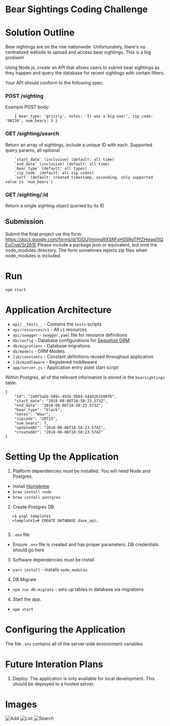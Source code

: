 # Bear Sightings Coding Challenge

# Solution Outline
Bear sightings are on the rise nationwide. Unfortunately, there's no centralized website to upload and access bear sightings. This is a big problem!

Using Node.js, create an API that allows users to submit bear sightings as they happen and query the database for recent sightings with certain filters.

Your API should conform to the following spec:

### POST /sighting ###
Example POST body:
```
    { bear_type: 'grizzly', notes: 'It was a big one!', zip_code: '90210', num_bears: 3 }
```

### GET /sighting/search ###
Return an array of sightings, include a unique ID with each.
Supported query params, all optional
```
    `start_date` (inclusive) (default: all time)
    `end_date` (inclusive) (default: all time)
    `bear_type` (default: all types)
    `zip_code` (default: all zip codes)
    `sort` (default: created timestamp, ascending. only supported value is `num_bears`)
```

### GET /sighting/:id ###
Return a single sighting object queried by its ID

## Submission ##
Submit the final project via this form: https://docs.google.com/forms/d/1OGUVmjmpRXSRFxH0SRoTPfZHwagi1lQEuCnaVSr261E
Please include a package.json or equivalent, but omit the node_modules directory. The form sometimes rejects zip files when node_modules is included.

# Run
`npm start`

# Application Architecture

- `api/__tests__` - Contains the `tests` scripts
- `api/resources/v1` - All `v1` resources
- `api/swagger` - `swagger.yaml` file for resource definitions
- `db/config` - Database configurations for [Sequelize ORM](http://docs.sequelizejs.com/)
- `db/migrations` - Database migrations
- `db/models` - ORM Models
- `lib/constants` - Constant definitions reused throughout application
- `lib/middleware` - Registered middleware
- `app/server.js` - Application entry point start script

Within Postgres, all of the relevant information is stored in the `bearsightings` table.

```
{
    "id": "2a9f5abb-509c-493b-9b84-54442b1b9bfb",
    "start_date": "2018-08-06T18:58:23.573Z",
    "end_date": "2018-08-06T18:58:23.573Z",
    "bear_type": "black",
    "notes": "Wow!",
    "zipcode": "20723",
    "num_bears": 7,
    "updatedAt": "2018-08-06T18:58:23.574Z",
    "createdAt": "2018-08-06T18:58:23.574Z"
}
```

# Setting Up the Application

 
 1. Platform dependencies must be installed. You will need Node and Postgres.
 - Install [Homebrew](https://docs.brew.sh/Installation)
 - `brew install node`
 - `brew install postgres`
 
 2. Create Postgres DB
 ```
    >$ psql template1
    >template1=# CREATE DATABASE dave_api;
    
 ```
 
 3. `.env` file
 - Ensure `.env` file is created and has proper parameters. DB credentials should go here 
 
 3. Software dependencies must be install. 
  - `yarn install` - installs `node_modules`
 
 4. DB Migrate
 - `npm run db:migrate` - sets up tables in database via migrations
 
 4. Start the app. 
 - `npm start`
 
 
 # Configuring the Application
 
 The file `.env` contains all of the server-side environment variables
 
 # Future Interation Plans
 
 1. Deploy. The application is only available for local development. This should be deployed to a hosted server.  

# Images

![Add](https://github.com/chrisrcoles/dave-api/blob/master/images/add.png)
![List](https://github.com/chrisrcoles/dave-api/blob/master/images/list.png)
![Search](https://github.com/chrisrcoles/dave-api/blob/master/images/search.png)
